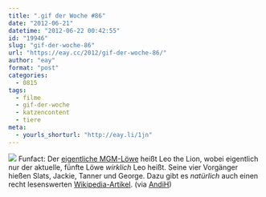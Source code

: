 ```yaml
---
title: ".gif der Woche #86"
date: "2012-06-21"
datetime: "2012-06-22 00:42:55"
id: "19946"
slug: "gif-der-woche-86"
url: "https://eay.cc/2012/gif-der-woche-86/"
author: "eay"
format: "post"
categories:
  - 0815
tags:
  - filme
  - gif-der-woche
  - katzencontent
  - tiere
meta:
  - yourls_shorturl: "http://eay.li/1jn"
---
```


![](https://eay.cc/uploads/2012/mgmcat.gif) Funfact: Der [eigentliche MGM-Löwe](http://cl.ly/HaIS) heißt Leo the Lion, wobei eigentlich nur der aktuelle, fünfte Löwe _wirklich_ Leo heißt. Seine vier Vorgänger hießen Slats, Jackie, Tanner und George. Dazu gibt es _natürlich_ auch einen recht lesenswerten [Wikipedia-Artikel](http://en.wikipedia.org/wiki/Leo_the_Lion_(MGM)). (via [AndiH](http://andih.tumblr.com/post/24551237151))
